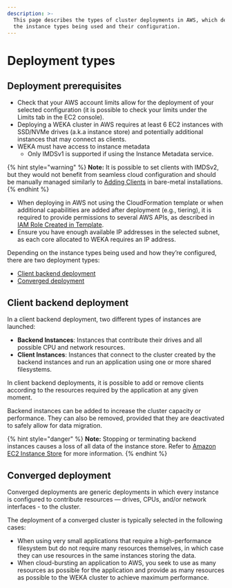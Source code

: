 ```yaml
---
description: >-
  This page describes the types of cluster deployments in AWS, which depend on
  the instance types being used and their configuration.
---
```


# Deployment types

## Deployment prerequisites&#x20;

* Check that your AWS account limits allow for the deployment of your selected configuration (it is possible to check your limits under the Limits tab in the EC2 console).
* Deploying a WEKA cluster in AWS requires at least 6 EC2 instances with SSD/NVMe drives (a.k.a instance store) and potentially additional instances that may connect as clients.
* WEKA must have access to instance metadata&#x20;
  * Only IMDSv1 is supported if using the Instance Metadata service.

{% hint style="warning" %}
**Note:** It is possible to set clients with IMDSv2, but they would not benefit from seamless cloud configuration and should be manually managed similarly to [Adding Clients](../bare-metal/adding-clients-bare-metal.md) in bare-metal installations.
{% endhint %}

* When deploying in AWS not using the CloudFormation template or when additional capabilities are added after deployment (e.g., tiering), it is required to provide permissions to several AWS APIs, as described in [IAM Role Created in Template](cloudformation.md#iam-role-created-in-the-template).
* Ensure you have enough available IP addresses in the selected subnet, as each core allocated to WEKA requires an IP address.

Depending on the instance types being used and how they’re configured, there are two deployment types:

* [Client backend deployment](deployment-types.md#client-backend-deployment)
* [Converged deployment](deployment-types.md#converged-deployment)

## Client backend deployment

In a client backend deployment, two different types of instances are launched:

* **Backend Instances**: Instances that contribute their drives and all possible CPU and network resources.
* **Client Instances**: Instances that connect to the cluster created by the backend instances and run an application using one or more shared filesystems.

In client backend deployments, it is possible to add or remove clients according to the resources required by the application at any given moment.

Backend instances can be added to increase the cluster capacity or performance. They can also be removed, provided that they are deactivated to safely allow for data migration.

{% hint style="danger" %}
**Note:** Stopping or terminating backend instances causes a loss of all data of the instance store. Refer to [Amazon EC2 Instance Store](https://docs.aws.amazon.com/AWSEC2/latest/UserGuide/InstanceStorage.html) for more information.
{% endhint %}

## Converged deployment

Converged deployments are generic deployments in which every instance is configured to contribute resources — drives, CPUs, and/or network interfaces - to the cluster.

The deployment of a converged cluster is typically selected in the following cases:

* When using very small applications that require a high-performance filesystem but do not require many resources themselves, in which case they can use resources in the same instances storing the data.
* When cloud-bursting an application to AWS, you seek to use as many resources as possible for the application and provide as many resources as possible to the WEKA cluster to achieve maximum performance.

